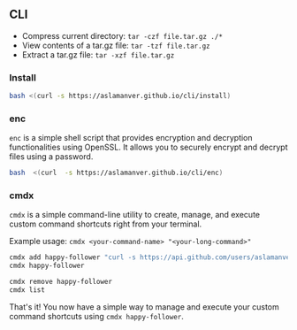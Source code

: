 ## CLI

- Compress current directory: `tar -czf file.tar.gz ./*`
- View contents of a tar.gz file: `tar -tzf file.tar.gz`
- Extract a tar.gz file: `tar -xzf file.tar.gz`

### Install

```sh
bash <(curl -s https://aslamanver.github.io/cli/install)
```

### enc

`enc` is a simple shell script that provides encryption and decryption functionalities using OpenSSL. It allows you to securely encrypt and decrypt files using a password.

```sh
bash  <(curl  -s https://aslamanver.github.io/cli/enc)
```

### cmdx

`cmdx` is a simple command-line utility to create, manage, and execute custom command shortcuts right from your terminal.

Example usage: `cmdx <your-command-name> "<your-long-command>"`

```sh
cmdx add happy-follower "curl -s https://api.github.com/users/aslamanver/followers | jq -r '.[0].avatar_url'"
cmdx happy-follower

cmdx remove happy-follower
cmdx list
```

That's it! You now have a simple way to manage and execute your custom command shortcuts using `cmdx happy-follower`.
